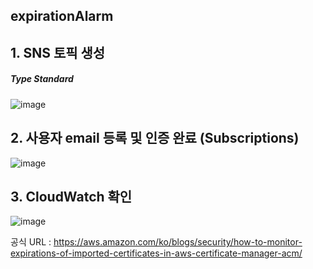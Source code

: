 ## expirationAlarm

## 1. SNS 토픽 생성

##### Type Standard

![image](https://user-images.githubusercontent.com/38831314/142573263-0b02b4c1-458e-450e-a332-a4c7299a24de.png)

## 2. 사용자 email 등록 및 인증 완료 (Subscriptions)

![image](https://user-images.githubusercontent.com/38831314/142573570-0d4b6236-5d5a-48da-a01b-4a476b4005ab.png)

## 3. CloudWatch 확인

![image](https://user-images.githubusercontent.com/38831314/139015098-b5ee0616-57f7-4dec-b734-ed4a73501b7d.png)

공식 URL : https://aws.amazon.com/ko/blogs/security/how-to-monitor-expirations-of-imported-certificates-in-aws-certificate-manager-acm/
